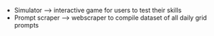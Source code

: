 - Simulator --> interactive game for users to test their skills
- Prompt scraper --> webscraper to compile dataset of all daily grid prompts
